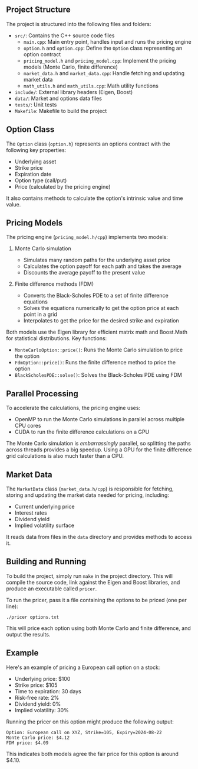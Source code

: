 ## Project Structure

The project is structured into the following files and folders:

- `src/`: Contains the C++ source code files 
  - `main.cpp`: Main entry point, handles input and runs the pricing engine
  - `option.h` and `option.cpp`: Define the `Option` class representing an option contract
  - `pricing_model.h` and `pricing_model.cpp`: Implement the pricing models (Monte Carlo, finite difference)
  - `market_data.h` and `market_data.cpp`: Handle fetching and updating market data 
  - `math_utils.h` and `math_utils.cpp`: Math utility functions
- `include/`: External library headers (Eigen, Boost)
- `data/`: Market and options data files
- `tests/`: Unit tests
- `Makefile`: Makefile to build the project

## Option Class

The `Option` class (`option.h`) represents an options contract with the following key properties:

- Underlying asset
- Strike price  
- Expiration date
- Option type (call/put)
- Price (calculated by the pricing engine)

It also contains methods to calculate the option's intrinsic value and time value.

## Pricing Models

The pricing engine (`pricing_model.h/cpp`) implements two models:

1. Monte Carlo simulation
   - Simulates many random paths for the underlying asset price
   - Calculates the option payoff for each path and takes the average
   - Discounts the average payoff to the present value

2. Finite difference methods (FDM)  
   - Converts the Black-Scholes PDE to a set of finite difference equations
   - Solves the equations numerically to get the option price at each point in a grid
   - Interpolates to get the price for the desired strike and expiration

Both models use the Eigen library for efficient matrix math and Boost.Math for statistical distributions. Key functions:

- `MonteCarloOption::price()`: Runs the Monte Carlo simulation to price the option
- `FdmOption::price()`: Runs the finite difference method to price the option
- `BlackScholesPDE::solve()`: Solves the Black-Scholes PDE using FDM

## Parallel Processing

To accelerate the calculations, the pricing engine uses:

- OpenMP to run the Monte Carlo simulations in parallel across multiple CPU cores
- CUDA to run the finite difference calculations on a GPU

The Monte Carlo simulation is _embarrassingly_ parallel, so splitting the paths across threads provides a big speedup. Using a GPU for the finite difference grid calculations is also much faster than a CPU.

## Market Data

The `MarketData` class (`market_data.h/cpp`) is responsible for fetching, storing and updating the market data needed for pricing, including:

- Current underlying price 
- Interest rates
- Dividend yield
- Implied volatility surface

It reads data from files in the `data` directory and provides methods to access it.

## Building and Running        

To build the project, simply run `make` in the project directory. This will compile the source code, link against the Eigen and Boost libraries, and produce an executable called `pricer`.

To run the pricer, pass it a file containing the options to be priced (one per line):

```shell
./pricer options.txt
```

This will price each option using both Monte Carlo and finite difference, and output the results.

## Example

Here's an example of pricing a European call option on a stock:

- Underlying price: $100
- Strike price: $105
- Time to expiration: 30 days  
- Risk-free rate: 2%
- Dividend yield: 0%
- Implied volatility: 30%

Running the pricer on this option might produce the following output:

```
Option: European call on XYZ, Strike=105, Expiry=2024-08-22
Monte Carlo price: $4.12
FDM price: $4.09 
```

This indicates both models agree the fair price for this option is around $4.10.